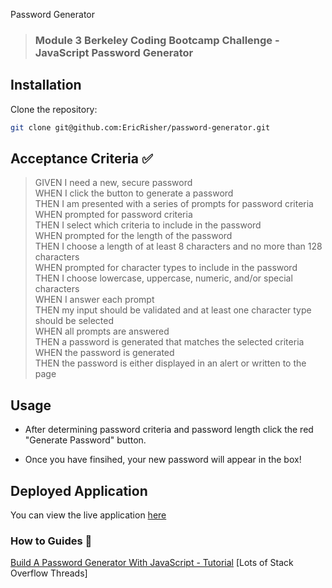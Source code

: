 Password Generator
>### Module 3 Berkeley Coding Bootcamp Challenge - JavaScript Password Generator

## Installation

Clone the repository:

```sh
git clone git@github.com:EricRisher/password-generator.git
```

## Acceptance Criteria :white_check_mark:

> GIVEN I need a new, secure password   
> WHEN I click the button to generate a password   
> THEN I am presented with a series of prompts for password criteria   
> WHEN prompted for password criteria   
> THEN I select which criteria to include in the password   
> WHEN prompted for the length of the password   
> THEN I choose a length of at least 8 characters and no more than 128 characters   
> WHEN prompted for character types to include in the password   
> THEN I choose lowercase, uppercase, numeric, and/or special characters   
> WHEN I answer each prompt   
> THEN my input should be validated and at least one character type should be selected   
> WHEN all prompts are answered   
> THEN a password is generated that matches the selected criteria   
> WHEN the password is generated   
> THEN the password is either displayed in an alert or written to the page   

## Usage

* After determining password criteria and password length click the red "Generate Password" button.

* Once you have finsihed, your new password will appear in the box!

## Deployed Application
You can view the live application
[here](https://ericrisher.github.io/password-generator/)

### How to Guides :pencil:
[Build A Password Generator With JavaScript - Tutorial](https://www.youtube.com/watch?v=iKo9pDKKHnc) 
[Lots of Stack Overflow Threads]